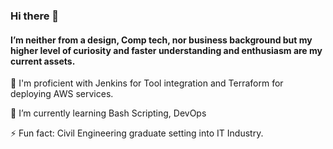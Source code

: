 ### Hi there 👋
#### I’m neither from a design, Comp tech, nor business background but my higher level of curiosity and faster understanding and enthusiasm are my current assets.
💪 I'm proficient with Jenkins for Tool integration and Terraform for deploying AWS services.

🌱 I’m currently learning Bash Scripting, DevOps

⚡ Fun fact: Civil Engineering graduate setting into IT Industry.

<!--
**tallbrat/tallbrat** is a ✨ _special_ ✨ repository because its `README.md` (this file) appears on your GitHub profile.

Here are some ideas to get you started:

- 🔭 I’m currently working on ...
-  ...
- 👯 I’m looking to collaborate on ...
- 🤔 I’m looking for help with ...
- 💬 Ask me about ...
- 📫 How to reach me: ...
- 😄 Pronouns: ...
- ⚡ Fun fact: ...
-->
